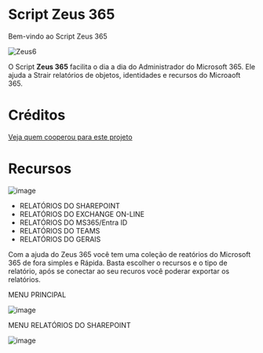 
# Script Zeus 365

Bem-vindo ao Script Zeus 365 <br>

![Zeus6](https://github.com/user-attachments/assets/25c417dc-6545-4691-baaa-b46f2054c9e0)
<br>

O Script **Zeus 365** facilita o dia a dia do Administrador do Microsoft 365. Ele ajuda a Strair relatórios de objetos, identidades e recursos do Microaoft 365.
<br>

# Créditos

[Veja quem cooperou para este projeto](https://github.com/Wanderson304/Script-Zeus-365/wiki/Cr%C3%A9ditos)

# Recursos

![image](https://github.com/user-attachments/assets/b31a72e5-43d5-4347-bd35-800850d9f8a1)
<br>

- RELATÓRIOS DO SHAREPOINT            
- RELATÓRIOS DO EXCHANGE ON-LINE   
- RELATÓRIOS DO MS365/Entra ID     
- RELATÓRIOS DO TEAMS             
- RELATÓRIOS DO GERAIS

Com a ajuda do Zeus 365 você tem uma coleção de reatórios do Microsoft 365 de fora simples e Rápida.
Basta escolher o recursos e o tipo de relatório, após se conectar ao seu recuros você poderar exportar os relatórios.
<br>

MENU PRINCIPAL
<br>

![image](https://github.com/user-attachments/assets/f4951653-621b-4446-b6e0-6ad9d2e3d896)
<br>

MENU RELATÓRIOS DO SHAREPOINT
<br>

![image](https://github.com/user-attachments/assets/8da996ff-3290-40b4-8980-7964827b74a5)
<br>




